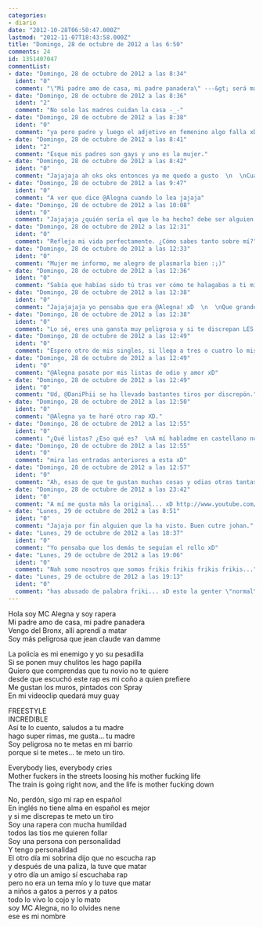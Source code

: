 ```yaml
---
categories:
- diario
date: "2012-10-28T06:50:47.000Z"
lastmod: "2012-11-07T18:43:58.000Z"
title: "Domingo, 28 de octubre de 2012 a las 6:50"
comments: 24
id: 1351407047
commentList:
- date: "Domingo, 28 de octubre de 2012 a las 8:34"
  ident: "0"
  comment: "\"Mi padre amo de casa, mi padre panadera\" ---&gt; será madre xD  \n  \nMenudo rap mierder te has improvisado tia xD"
- date: "Domingo, 28 de octubre de 2012 a las 8:36"
  ident: "2"
  comment: "No solo las madres cuidan la casa -_-"
- date: "Domingo, 28 de octubre de 2012 a las 8:38"
  ident: "0"
  comment: "ya pero padre y luego el adjetivo en femenino algo falla xD"
- date: "Domingo, 28 de octubre de 2012 a las 8:41"
  ident: "2"
  comment: "Esque mis padres son gays y uno es la mujer."
- date: "Domingo, 28 de octubre de 2012 a las 8:42"
  ident: "0"
  comment: "Jajajaja ah oks oks entonces ya me quedo a gusto  \n  \nCuando te vas a hacer una batalla de gallos con dani huertas para dejarlo por los suelos? xD"
- date: "Domingo, 28 de octubre de 2012 a las 9:47"
  ident: "0"
  comment: "A ver que dice @Alegna cuando lo lea jajaja"
- date: "Domingo, 28 de octubre de 2012 a las 10:08"
  ident: "0"
  comment: "Jajajaja ¿quién sería el que lo ha hecho? debe ser alguien muy guay..."
- date: "Domingo, 28 de octubre de 2012 a las 12:31"
  ident: "0"
  comment: "Refleja mi vida perfectamente. ¿Cómo sabes tanto sobre mí?"
- date: "Domingo, 28 de octubre de 2012 a las 12:33"
  ident: "0"
  comment: "Mujer me informo, me alegro de plasmarla bien :;)"
- date: "Domingo, 28 de octubre de 2012 a las 12:36"
  ident: "0"
  comment: "Sabía que habías sido tú tras ver cómo te halagabas a ti mismo JAJAJA.  \nY sí, chato, soy la más malota de mi barrio y todos quieren follarme."
- date: "Domingo, 28 de octubre de 2012 a las 12:38"
  ident: "0"
  comment: "Jajajajaja yo pensaba que era @Alegna! xD  \n  \nQue grande @Anonimus xD"
- date: "Domingo, 28 de octubre de 2012 a las 12:38"
  ident: "0"
  comment: "Lo sé, eres una gansta muy peligrosa y si te discrepan LES METES UN TIRO"
- date: "Domingo, 28 de octubre de 2012 a las 12:49"
  ident: "0"
  comment: "Espero otro de mis singles, si llega a tres o cuatro lo mismo hasta os rapeo uno."
- date: "Domingo, 28 de octubre de 2012 a las 12:49"
  ident: "0"
  comment: "@Alegna pasate por mis listas de odio y amor xD"
- date: "Domingo, 28 de octubre de 2012 a las 12:49"
  ident: "0"
  comment: "Ud, @DaniPhii se ha llevado bastantes tiros por discrepón."
- date: "Domingo, 28 de octubre de 2012 a las 12:50"
  ident: "0"
  comment: "@Alegna ya te haré otro rap XD."
- date: "Domingo, 28 de octubre de 2012 a las 12:55"
  ident: "0"
  comment: "¿Qué listas? ¿Eso qué es?  \nA mí habladme en castellano no en informático, eh. Que os susmeto un tiro."
- date: "Domingo, 28 de octubre de 2012 a las 12:55"
  ident: "0"
  comment: "mira las entradas anteriores a esta xD"
- date: "Domingo, 28 de octubre de 2012 a las 12:57"
  ident: "0"
  comment: "Ah, esas de que te gustan muchas cosas y odias otras tantas...yo es que soy triste, no me gusta nada y odio todo :(  \nBueno, en realidad no, pero no me apetece escribir ahora en ellas."
- date: "Domingo, 28 de octubre de 2012 a las 23:42"
  ident: "0"
  comment: "A mí me gusta más la original... xD http://www.youtube.com/watch?v=Jw0CStnoW5I"
- date: "Lunes, 29 de octubre de 2012 a las 8:51"
  ident: "0"
  comment: "Jajaja por fin alguien que la ha visto. Buen cutre johan."
- date: "Lunes, 29 de octubre de 2012 a las 18:37"
  ident: "0"
  comment: "Yo pensaba que los demás te seguían el rollo xD"
- date: "Lunes, 29 de octubre de 2012 a las 19:06"
  ident: "0"
  comment: "Nah somo nosotros que somos frikis frikis frikis frikis..."
- date: "Lunes, 29 de octubre de 2012 a las 19:13"
  ident: "0"
  comment: "has abusado de palabra friki... xD esto la genter \"normal\" lo conoce. Por: http://www.youtube.com/watch?v=h6k5qbt72Os"
---
```


Hola soy MC Alegna y soy rapera  
Mi padre amo de casa, mi padre panadera  
Vengo del Bronx, allí aprendí a matar  
Soy más peligrosa que jean claude van damme  
  
La policía es mi enemigo y yo su pesadilla  
Si se ponen muy chulitos les hago papilla  
Quiero que comprendas que tu novio no te quiere  
desde que escuchó este rap es mi coño a quien prefiere  
Me gustan los muros, pintados con Spray  
En mi videoclip quedará muy guay  
  
FREESTYLE  
INCREDIBLE  
Así te lo cuento, saludos a tu madre  
hago super rimas, me gusta... tu madre  
Soy peligrosa no te metas en mi barrio  
porque si te metes... te meto un tiro.  
  
Everybody lies, everybody cries  
Mother fuckers in the streets loosing his mother fucking life  
The train is going right now, and the life is mother fucking down  
  
No, perdón, sigo mi rap en español  
En inglés no tiene alma en español es mejor  
y si me discrepas te meto un tiro  
Soy una rapera con mucha humildad  
todos las tíos me quieren follar  
Soy una persona con personalidad  
Y tengo personalidad  
El otro día mi sobrina dijo que no escucha rap  
y después de una paliza, la tuve que matar  
y otro día un amigo sí escuchaba rap  
pero no era un tema mío y lo tuve que matar  
a niños a gatos a perros y a patos  
todo lo vivo lo cojo y lo mato  
soy MC Alegna, no lo olvides nene  
ese es mi nombre